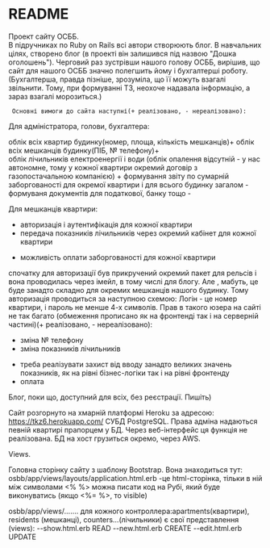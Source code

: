 # README

Проект сайту ОСББ.   
В  підручниках по Ruby on Rails всі автори створюють блог. В навчальних цілях, 
створено блог (в проекті він залишився під назвою "Дошка оголошень").
Черговий раз зустрівши нашого голову ОСББ, вирішив, що сайт для нашого ОСББ значно полегшить йому і бухгалтерші роботу.
(Бухгалтерша, правда пізніше, зрозуміла, що її можуть взагалі звільнити. Тому, при формуванні ТЗ, 
неохоче надавала інформацію, а зараз взагалі морозиться.)    
	
     Основні вимоги до сайта наступні(+ реалізовано, - нереалізовано):
     
Для адміністратора, голови, бухгалтера:

облік всіх квартир будинку(номер, площа, кількість мешканців)+ 
облік всіх мешканців будинку(ПІБ, № телефону)+                    
облік лічильників електроенергії і води 
 (облік опалення відсутній - у нас автономне, тому у кожної квартири
  окремий договір з газопостачальною компанією) +
формування звіту по сумарній заборгованості для окремої квартири і для всього будинку загалом -
формуваня документів для податкової, банку тощо -

Для мешканців квартири:

+ авторизація і аутентифікація для кожної квартири
+ передача показників лічильників через окремий кабінет для кожної квартири
- можливість оплати заборгованості для кожної квартири

спочатку для авторизації був прикручений окремий пакет для рельсів і вона проводилась через 
імейл, в тому числі для блогу. Але , мабуть, це буде занадто складно для окремих мешканців
нашого будинку. Тому авторизація проводиться за наступною схемою: Логін - це номер квартири, і пароль
не менше 4-х символів. Прав в такого юзера на сайті не так багато
(обмеження прописано як на фронтенді так і на серверній частині)(+ реалізовано, - нереалізовано):

+ зміна № телефону
+ зміна показників лічильників
- треба реалізувати захист від вводу занадто великих значень показників, як на рівні бізнес-логіки так 
  і на рівні фронтенду
- оплата

Блог, поки що, доступний для всіх, без реєстрації. Пишіть)

Сайт розгорнуто на хмарній платформі Heroku за адресою: https://tkz6.herokuapp.com/
CУБД PostgreSQL. Права адміна надаються певній квартирі прапорцем у БД. Через веб-інтерфейс ця функція не 
реалізована. БД на хост грузиться окремо, через AWS.

Views. 

Головна сторінку сайту з шаблону Bootstrap. Вона знаходиться тут: osbb/app/views/layouts/application.html.erb  -це  html-сторінка,
тільки в ній між символами <%  %> можна писати код на Рубі, який буде виконуватись (якщо <%=  %>, то visible)

osbb/app/views/.......
для кожного контроллера:apartments(квартири), residents (мешканці), counters...(лічильники) є свої представлення (views):
  --show.html.erb   READ
  --new.html.erb    CREATE
  --edit.html.erb   UPDATE
